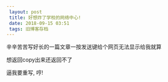 ```yaml
---
 layout: post
 title: 好想炸了学校的网络中心!
 date: 2018-09-15 03:51
 tags: 旧博客存档
---
```

辛辛苦苦写好长的一篇文章一按发送键给个网页无法显示给我就算

想返回copy出来还返回不了

逼我要重写, 哼!

